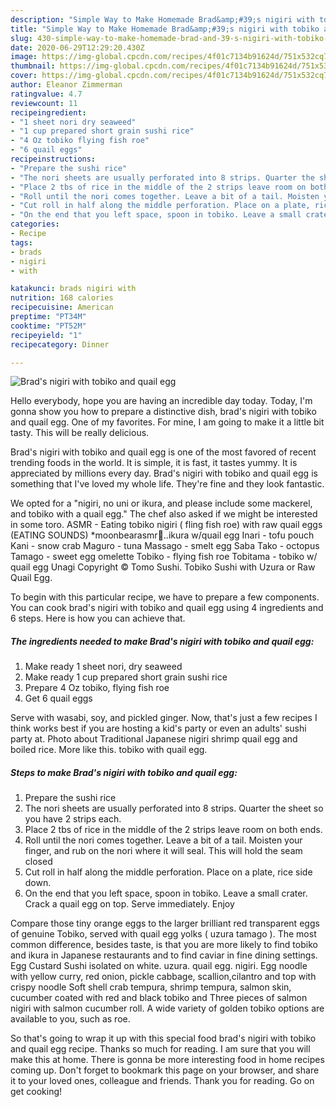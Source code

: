 ```yaml
---
description: "Simple Way to Make Homemade Brad&amp;#39;s nigiri with tobiko and quail egg"
title: "Simple Way to Make Homemade Brad&amp;#39;s nigiri with tobiko and quail egg"
slug: 430-simple-way-to-make-homemade-brad-and-39-s-nigiri-with-tobiko-and-quail-egg
date: 2020-06-29T12:29:20.430Z
image: https://img-global.cpcdn.com/recipes/4f01c7134b91624d/751x532cq70/brads-nigiri-with-tobiko-and-quail-egg-recipe-main-photo.jpg
thumbnail: https://img-global.cpcdn.com/recipes/4f01c7134b91624d/751x532cq70/brads-nigiri-with-tobiko-and-quail-egg-recipe-main-photo.jpg
cover: https://img-global.cpcdn.com/recipes/4f01c7134b91624d/751x532cq70/brads-nigiri-with-tobiko-and-quail-egg-recipe-main-photo.jpg
author: Eleanor Zimmerman
ratingvalue: 4.7
reviewcount: 11
recipeingredient:
- "1 sheet nori dry seaweed"
- "1 cup prepared short grain sushi rice"
- "4 Oz tobiko flying fish roe"
- "6 quail eggs"
recipeinstructions:
- "Prepare the sushi rice"
- "The nori sheets are usually perforated into 8 strips. Quarter the sheet so you have 2 strips each."
- "Place 2 tbs of rice in the middle of the 2 strips leave room on both ends."
- "Roll until the nori comes together. Leave a bit of a tail. Moisten your finger, and rub on the nori where it will seal. This will hold the seam closed"
- "Cut roll in half along the middle perforation. Place on a plate, rice side down."
- "On the end that you left space, spoon in tobiko. Leave a small crater. Crack a quail egg on top. Serve immediately. Enjoy"
categories:
- Recipe
tags:
- brads
- nigiri
- with

katakunci: brads nigiri with 
nutrition: 168 calories
recipecuisine: American
preptime: "PT34M"
cooktime: "PT52M"
recipeyield: "1"
recipecategory: Dinner

---
```



![Brad&#39;s nigiri with tobiko and quail egg](https://img-global.cpcdn.com/recipes/4f01c7134b91624d/751x532cq70/brads-nigiri-with-tobiko-and-quail-egg-recipe-main-photo.jpg)

Hello everybody, hope you are having an incredible day today. Today, I'm gonna show you how to prepare a distinctive dish, brad&#39;s nigiri with tobiko and quail egg. One of my favorites. For mine, I am going to make it a little bit tasty. This will be really delicious.

Brad&#39;s nigiri with tobiko and quail egg is one of the most favored of recent trending foods in the world. It is simple, it is fast, it tastes yummy. It is appreciated by millions every day. Brad&#39;s nigiri with tobiko and quail egg is something that I've loved my whole life. They're fine and they look fantastic.

We opted for a &#34;nigiri, no uni or ikura, and please include some mackerel, and tobiko with a quail egg.&#34; The chef also asked if we might be interested in some toro. ASMR - Eating tobiko nigiri ( fling fish roe) with raw quail eggs (EATING SOUNDS) *moonbearasmr🐻..ikura w/quail egg Inari - tofu pouch Kani - snow crab Maguro - tuna Massago - smelt egg Saba Tako - octopus Tamago - sweet egg omelette Tobiko - flying fish roe Tobitama - tobiko w/ quail egg Unagi Copyright © Tomo Sushi. Tobiko Sushi with Uzura or Raw Quail Egg.


To begin with this particular recipe, we have to prepare a few components. You can cook brad&#39;s nigiri with tobiko and quail egg using 4 ingredients and 6 steps. Here is how you can achieve that.

<!--inarticleads1-->

##### The ingredients needed to make Brad&#39;s nigiri with tobiko and quail egg:

1. Make ready 1 sheet nori, dry seaweed
1. Make ready 1 cup prepared short grain sushi rice
1. Prepare 4 Oz tobiko, flying fish roe
1. Get 6 quail eggs


Serve with wasabi, soy, and pickled ginger. Now, that&#39;s just a few recipes I think works best if you are hosting a kid&#39;s party or even an adults&#39; sushi party at. Photo about Traditional Japanese nigiri shrimp quail egg and boiled rice. More like this. tobiko with quail egg. 

<!--inarticleads2-->

##### Steps to make Brad&#39;s nigiri with tobiko and quail egg:

1. Prepare the sushi rice
1. The nori sheets are usually perforated into 8 strips. Quarter the sheet so you have 2 strips each.
1. Place 2 tbs of rice in the middle of the 2 strips leave room on both ends.
1. Roll until the nori comes together. Leave a bit of a tail. Moisten your finger, and rub on the nori where it will seal. This will hold the seam closed
1. Cut roll in half along the middle perforation. Place on a plate, rice side down.
1. On the end that you left space, spoon in tobiko. Leave a small crater. Crack a quail egg on top. Serve immediately. Enjoy


Compare those tiny orange eggs to the larger brilliant red transparent eggs of genuine Tobiko, served with quail egg yolks ( uzura tamago ). The most common difference, besides taste, is that you are more likely to find tobiko and ikura in Japanese restaurants and to find caviar in fine dining settings. Egg Custard Sushi isolated on white. uzura. quail egg. nigiri. Egg noodle with yellow curry, red onion, pickle cabbage, scallion,cilantro and top with crispy noodle Soft shell crab tempura, shrimp tempura, salmon skin, cucumber coated with red and black tobiko and Three pieces of salmon nigiri with salmon cucumber roll. A wide variety of golden tobiko options are available to you, such as roe. 

So that's going to wrap it up with this special food brad&#39;s nigiri with tobiko and quail egg recipe. Thanks so much for reading. I am sure that you will make this at home. There is gonna be more interesting food in home recipes coming up. Don't forget to bookmark this page on your browser, and share it to your loved ones, colleague and friends. Thank you for reading. Go on get cooking!
